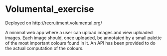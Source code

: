 # Volumental_exercise

Deployed on http://recruitment.volumental.org/

A minimal web app where a user can upload images and view uploaded images. Each image should, once uploaded, be annotated by a small palette of the most important colours found in it. An API has been provided to do the actual computation of the colours.


